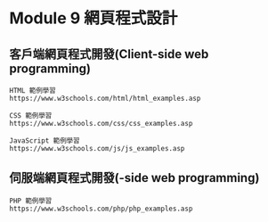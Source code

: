 # Module 9 網頁程式設計

## 客戶端網頁程式開發(Client-side web programming)

```
HTML 範例學習
https://www.w3schools.com/html/html_examples.asp
```
```
CSS 範例學習
https://www.w3schools.com/css/css_examples.asp
```
```
JavaScript 範例學習
https://www.w3schools.com/js/js_examples.asp
```

## 伺服端網頁程式開發(-side web programming)
```
PHP 範例學習
https://www.w3schools.com/php/php_examples.asp
```
